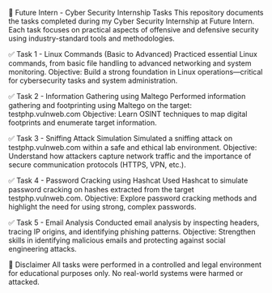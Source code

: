 🚀 Future Intern - Cyber Security Internship Tasks
This repository documents the tasks completed during my Cyber Security Internship at Future Intern. Each task focuses on practical aspects of offensive and defensive security using industry-standard tools and methodologies.

✅ Task 1 - Linux Commands (Basic to Advanced)
Practiced essential Linux commands, from basic file handling to advanced networking and system monitoring.
Objective: Build a strong foundation in Linux operations—critical for cybersecurity tasks and system administration.

✅ Task 2 - Information Gathering using Maltego
Performed information gathering and footprinting using Maltego on the target:
testphp.vulnweb.com
Objective: Learn OSINT techniques to map digital footprints and enumerate target information.

✅ Task 3 - Sniffing Attack Simulation
Simulated a sniffing attack on testphp.vulnweb.com within a safe and ethical lab environment.
Objective: Understand how attackers capture network traffic and the importance of secure communication protocols (HTTPS, VPN, etc.).

✅ Task 4 - Password Cracking using Hashcat
Used Hashcat to simulate password cracking on hashes extracted from the target testphp.vulnweb.com.
Objective: Explore password cracking methods and highlight the need for using strong, complex passwords.

✅ Task 5 - Email Analysis
Conducted email analysis by inspecting headers, tracing IP origins, and identifying phishing patterns.
Objective: Strengthen skills in identifying malicious emails and protecting against social engineering attacks.

🚨 Disclaimer
All tasks were performed in a controlled and legal environment for educational purposes only.
No real-world systems were harmed or attacked.
